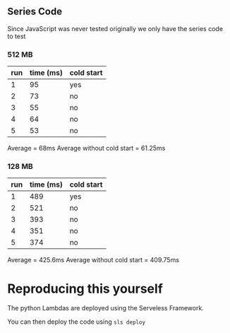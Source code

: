 ## Series Code

Since JavaScript was never tested originally we only have the series code to test

### 512 MB

| run | time (ms) | cold start |
| --- | --------- | ---------- |
| 1   | 95        | yes        |
| 2   | 73        | no         |
| 3   | 55        | no         |
| 4   | 64        | no         |
| 5   | 53        | no         |

Average = 68ms
Average without cold start = 61.25ms

### 128 MB

| run | time (ms) | cold start |
| --- | --------- | ---------- |
| 1   | 489       | yes        |
| 2   | 521       | no         |
| 3   | 393       | no         |
| 4   | 351       | no         |
| 5   | 374       | no         |

Average = 425.6ms
Average without cold start = 409.75ms

# Reproducing this yourself

The python Lambdas are deployed using the Serveless Framework.

You can then deploy the code using `sls deploy`

